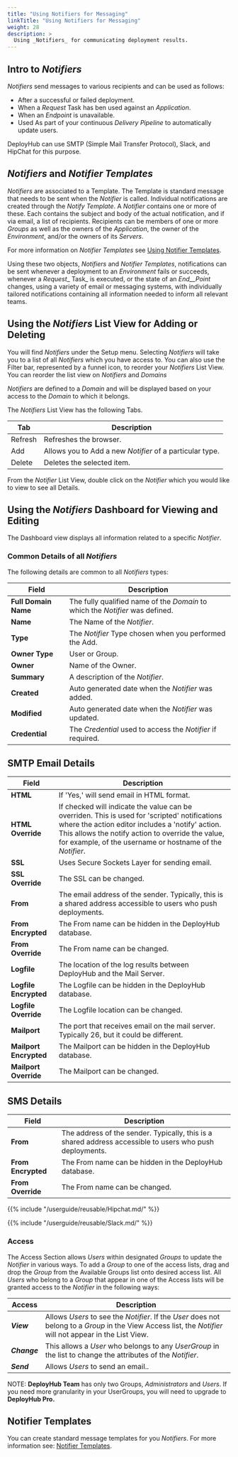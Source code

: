 ```yaml
---
title: "Using Notifiers for Messaging"
linkTitle: "Using Notifiers for Messaging"
weight: 28
description: >
  Using _Notifiers_ for communicating deployment results.
---
```


## Intro to _Notifiers_

 _Notifiers_ send messages to various recipients and can be used as follows:

- After a successful or failed deployment.
- When a _Request_ Task has ben used against an _Application_.
- When an _Endpoint_ is unavailable.
- Used As part of your continuous _Delivery Pipeline_ to automatically update users.

DeployHub can use SMTP (Simple Mail Transfer Protocol), Slack, and HipChat for this purpose.

## _Notifiers_ and _Notifier Templates_

_Notifiers_ are associated to a Template. The Template is standard message that needs to be sent when the _Notifier_ is called.  Individual notifications are created through the _Notify Template_. A _Notifier_ contains one or more of these. Each contains the subject and body of the actual notification, and if via email, a list of recipients. Recipients can be members of one or more _Groups_ as well as the owners of the _Application_, the owner of the _Environment_, and/or the owners of its _Servers_.

For more information on _Notifier Templates_ see [Using Notifier Templates](/userguide/customizations/2-notifier-templates/).

Using these two objects, _Notifiers_ and _Notifier Templates_, notifications can be sent whenever a deployment to an _Environment_ fails or succeeds, whenever a _Request__ Task_ is executed, or the state of an _End__Point_ changes, using a variety of email or messaging systems, with individually tailored notifications containing all information needed to inform all relevant teams.

## Using the _Notifiers_ List View for Adding or Deleting

You will find _Notifiers_ under the Setup menu.  Selecting _Notifiers_ will take you to a list of all _Notifiers_ which you have access to. You can also use the Filter bar, represented by a funnel icon, to reorder your _Notifiers_ List View.  You can reorder the list view on _Notifiers_ and _Domains_

_Notifiers_ are defined to a _Domain_ and will be displayed based on your access to the _Domain_ to which it belongs.

The _Notifiers_ List View has the following Tabs.

| Tab | Description |
| --- | --- |
|Refresh | Refreshes the browser. |
| Add | Allows you to Add a new _Notifier_ of a particular type. |
| Delete | Deletes the selected item. |

From the _Notifier_ List View, double click on the _Notifier_ which you would like to view to see all Details.  

## Using the _Notifiers_ Dashboard for Viewing and Editing

The Dashboard view displays all information related to a specific _Notifier_.

### Common Details of all _Notifiers_

The following details are common to all _Notifiers_ types:

| Field | Description |
| --- | --- |
| **Full Domain Name** | The fully qualified name of the _Domain_ to which the _Notifier_ was defined. |
| **Name** | The Name of the _Notifier_. |
| **Type** | The _Notifier_ Type chosen when you performed the Add. |
| **Owner Type** | User or Group. |
| **Owner** | Name of the Owner. |
| **Summary** | A description of the _Notifier_.|
| **Created** | Auto generated date when the _Notifier_ was added.|
| **Modified**| Auto generated date when the _Notifier_ was updated.|
| **Credential**| The _Credential_ used to access the _Notifier_ if required. |

## SMTP Email Details

| Field | Description |
| --- | --- |
|**HTML**| If 'Yes,' will send email in HTML format.|
|**HTML Override** |If checked will indicate the value can be overriden. This is used for 'scripted' notifications where the action editor includes a 'notify' action. This allows the notify action to override the value, for example, of the username or hostname of the _Notifier_.|
|**SSL**|Uses Secure Sockets Layer for sending email.|
|**SSL Override**| The SSL can be changed.|
|**From**|The email address of the sender. Typically, this is a shared address accessible to users who push deployments. |
|**From  Encrypted**| The From name can be hidden in the DeployHub database. |
|**From  Override**| The From name can be changed. |
|**Logfile**| The location of the log results between DeployHub and the Mail Server.|
|**Logfile Encrypted**| The Logfile can be hidden in the DeployHub database. |
|**Logfile Override**| The Logfile location can be changed. |
|**Mailport**| The port that receives email on the mail server. Typically 26, but it could be different.|
|**Mailport Encrypted**| The Mailport can be hidden in the DeployHub database. |
|**Mailport Override**| The Mailport can be changed. |

## SMS Details

| Field | Description |
| --- | --- |
|**From**|The address of the sender. Typically, this is a shared address accessible to users who push deployments. |
|**From  Encrypted**| The From name can be hidden in the DeployHub database. |
|**From  Override**| The From name can be changed. |

{{% include "/userguide/reusable/Hipchat.md/" %}}

{{% include "/userguide/reusable/Slack.md/" %}}

### Access

The Access Section allows _Users_ within designated _Groups_ to update the _Notifier_ in various ways. To add a _Group_ to one of the access lists, drag and drop the _Group_ from the Available Groups list onto desired access list. All _Users_ who belong to a _Group_ that appear in one of the Access lists will be granted access to the _Notifier_ in the following ways:

| Access | Description |
| --- | --- |
| _**View**_ | Allows _Users_ to see the _Notifier_. If the _User_ does not belong to a _Group_ in the View Access list, the _Notifier_ will not appear in the List View. |
| _**Change**_ | This allows a _User_ who belongs to any _UserGroup_ in the list to change the attributes of the _Notifier_. |
| _**Send**_ | Allows _Users_ to send an email.. |

NOTE: **DeployHub Team** has only two Groups, _Administrators_ and _Users_. If you need more granularity in your UserGroups, you will need to upgrade to **DeployHub Pro.**

## Notifier Templates

You can create standard message templates for you _Notifiers_.  For more information see:
[Notifier Templates](/userguide/customizations/2-notifier-templates/).
